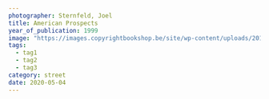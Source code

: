 ```yaml
---
photographer: Sternfeld, Joel
title: American Prospects
year_of_publication: 1999
image: "https://images.copyrightbookshop.be/site/wp-content/uploads/2019/12/05191346/lo7-2.jpg"
tags:
  - tag1
  - tag2
  - tag3
category: street
date: 2020-05-04
---
```


